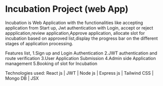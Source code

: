 
# Incubation Project (web App)

Incubation is Web Application with the functionalities like accepting application from Start up, Jwt authentication with Login, accept or reject appplication,review application,Approve application, allocate slot for incubation based on approved list,display the progress bar on the different stages of application processing.

Features list, 1.Sign up and Login Authentication 2.JWT authentication and route verification 3.User Application Submission 4.Admin side Application management 5.Booking of slot for Incubation

Technologies used: React js | JWT | Node js | Express js | Tailwind CSS | Mongo DB | JSX

